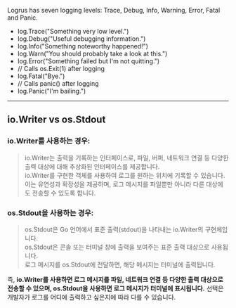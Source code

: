 Logrus has seven logging levels: Trace, Debug, Info, Warning, Error, Fatal and Panic.

- log.Trace("Something very low level.")
- log.Debug("Useful debugging information.")
- log.Info("Something noteworthy happened!")
- log.Warn("You should probably take a look at this.")
- log.Error("Something failed but I'm not quitting.")
- // Calls os.Exit(1) after logging
- log.Fatal("Bye.")
- // Calls panic() after logging
- log.Panic("I'm bailing.")

<hr>

## io.Writer vs os.Stdout

### io.Writer를 사용하는 경우:  
>io.Writer는 출력을 기록하는 인터페이스로, 파일, 버퍼, 네트워크 연결 등 다양한 출력 대상에 대해 추상화된 인터페이스를 제공합니다.  
io.Writer를 구현한 객체를 사용하여 로그를 원하는 위치에 기록할 수 있습니다. 이는 유연성과 확장성을 제공하며, 로그 메시지를 파일뿐만 아니라 다른 대상에도 전송할 수 있도록 합니다.   

### os.Stdout을 사용하는 경우: 
> os.Stdout은 Go 언어에서 표준 출력(stdout)을 나타내는 io.Writer의 구현체입니다.  
os.Stdout은 콘솔 또는 터미널 창에 출력을 보여주는 표준 출력 대상으로 사용됩니다.  
로그 메시지를 os.Stdout에 전달하면, 해당 메시지는 터미널에 출력됩니다.  

즉, **io.Writer를 사용하면 로그 메시지를 파일, 네트워크 연결 등 다양한 출력 대상으로 전송할 수 있으며, os.Stdout을 사용하면 로그 메시지가 터미널에 표시됩니다.** 선택은 개발자가 로그를 어디에 출력하고 싶은지에 따라 다를 수 있습니다.
